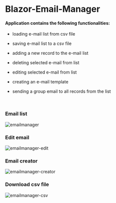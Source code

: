 # Blazor-Email-Manager

#### Application contains the following functionalities:
- loading e-mail list from csv file
- saving e-mail list to a csv file
- adding a new record to the e-mail list
- deleting selected e-mail from list
- editing selected e-mail from list

- creating an e-mail template
- sending a group email to all records from the list
<br>

### Email list
![emailmanager](https://user-images.githubusercontent.com/25999244/113449423-177d5c80-93fe-11eb-8875-bd69da7eaf32.PNG)

### Edit email
![emailmanager-edit](https://user-images.githubusercontent.com/25999244/113449489-41cf1a00-93fe-11eb-82d7-724ec0245e06.PNG)

### Email creator
![emailmanager-creator](https://user-images.githubusercontent.com/25999244/113449522-54495380-93fe-11eb-84d6-0735c5d83348.PNG)

### Download csv file
![emailmanager-csv](https://user-images.githubusercontent.com/25999244/113449585-704cf500-93fe-11eb-8f45-3b3d7ad85287.PNG)
